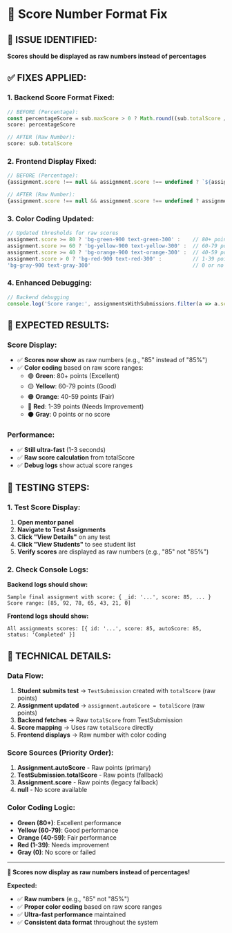 # 🎯 Score Number Format Fix

## **🚨 ISSUE IDENTIFIED:**
**Scores should be displayed as raw numbers instead of percentages**

## **✅ FIXES APPLIED:**

### **1. Backend Score Format Fixed:**
```javascript
// BEFORE (Percentage):
const percentageScore = sub.maxScore > 0 ? Math.round((sub.totalScore / sub.maxScore) * 100) : 0;
score: percentageScore

// AFTER (Raw Number):
score: sub.totalScore
```

### **2. Frontend Display Fixed:**
```javascript
// BEFORE (Percentage):
{assignment.score !== null && assignment.score !== undefined ? `${assignment.score}%` : "N/A"}

// AFTER (Raw Number):
{assignment.score !== null && assignment.score !== undefined ? assignment.score : "N/A"}
```

### **3. Color Coding Updated:**
```javascript
// Updated thresholds for raw scores
assignment.score >= 80 ? 'bg-green-900 text-green-300' :    // 80+ points
assignment.score >= 60 ? 'bg-yellow-900 text-yellow-300' :  // 60-79 points
assignment.score >= 40 ? 'bg-orange-900 text-orange-300' :  // 40-59 points
assignment.score > 0 ? 'bg-red-900 text-red-300' :          // 1-39 points
'bg-gray-900 text-gray-300'                                 // 0 or no score
```

### **4. Enhanced Debugging:**
```javascript
// Backend debugging
console.log('Score range:', assignmentsWithSubmissions.filter(a => a.score !== null && a.score !== undefined).map(a => a.score));
```

## **🎯 EXPECTED RESULTS:**

### **Score Display:**
- ✅ **Scores now show** as raw numbers (e.g., "85" instead of "85%")
- ✅ **Color coding** based on raw score ranges:
  - 🟢 **Green**: 80+ points (Excellent)
  - 🟡 **Yellow**: 60-79 points (Good)
  - 🟠 **Orange**: 40-59 points (Fair)
  - 🔴 **Red**: 1-39 points (Needs Improvement)
  - ⚫ **Gray**: 0 points or no score

### **Performance:**
- ✅ **Still ultra-fast** (1-3 seconds)
- ✅ **Raw score calculation** from totalScore
- ✅ **Debug logs** show actual score ranges

## **🧪 TESTING STEPS:**

### **1. Test Score Display:**
1. **Open mentor panel**
2. **Navigate to Test Assignments**
3. **Click "View Details"** on any test
4. **Click "View Students"** to see student list
5. **Verify scores** are displayed as raw numbers (e.g., "85" not "85%")

### **2. Check Console Logs:**
**Backend logs should show:**
```
Sample final assignment with score: { _id: '...', score: 85, ... }
Score range: [85, 92, 78, 65, 43, 21, 0]
```

**Frontend logs should show:**
```
All assignments scores: [{ id: '...', score: 85, autoScore: 85, status: 'Completed' }]
```

## **🔧 TECHNICAL DETAILS:**

### **Data Flow:**
1. **Student submits test** → `TestSubmission` created with `totalScore` (raw points)
2. **Assignment updated** → `assignment.autoScore = totalScore` (raw points)
3. **Backend fetches** → Raw `totalScore` from TestSubmission
4. **Score mapping** → Uses raw `totalScore` directly
5. **Frontend displays** → Raw number with color coding

### **Score Sources (Priority Order):**
1. **Assignment.autoScore** - Raw points (primary)
2. **TestSubmission.totalScore** - Raw points (fallback)
3. **Assignment.score** - Raw points (legacy fallback)
4. **null** - No score available

### **Color Coding Logic:**
- **Green (80+)**: Excellent performance
- **Yellow (60-79)**: Good performance
- **Orange (40-59)**: Fair performance
- **Red (1-39)**: Needs improvement
- **Gray (0)**: No score or failed

---

**🎉 Scores now display as raw numbers instead of percentages!**

**Expected:**
- ✅ **Raw numbers** (e.g., "85" not "85%")
- ✅ **Proper color coding** based on raw score ranges
- ✅ **Ultra-fast performance** maintained
- ✅ **Consistent data format** throughout the system
